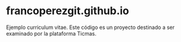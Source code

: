# francoperezgit.github.io

Ejemplo curriculum vitae.
Este código es un proyecto destinado a ser examinado por la plataforma Ticmas.

